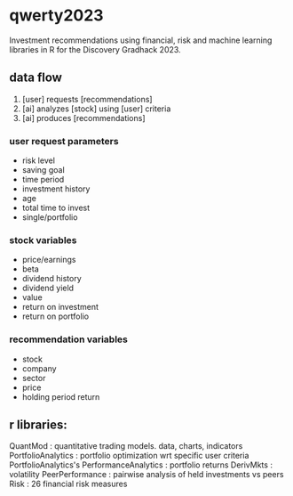 # qwerty2023
Investment recommendations using financial, risk and machine learning libraries in R for the Discovery Gradhack 2023.

## data flow

1. [user] requests [recommendations]
2. [ai] analyzes [stock] using [user] criteria
3. [ai] produces [recommendations]

### user request parameters
- risk level
- saving goal
- time period
- investment history
- age
- total time to invest
- single/portfolio

### stock variables
- price/earnings
- beta
- dividend history
- dividend yield
- value
- return on investment
- return on portfolio

### recommendation variables
- stock
- company
- sector
- price
- holding period return


## r libraries:
QuantMod : quantitative trading models. data, charts, indicators  
PortfolioAnalytics : portfolio optimization wrt specific user criteria
PortfolioAnalytics's PerformanceAnalytics : portfolio returns
DerivMkts : volatility 
PeerPerformance : pairwise analysis of held investments vs peers
Risk : 26 financial risk measures
